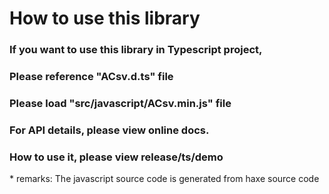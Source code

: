 How to use this library
================
### If you want to use this library in Typescript project,  
### Please reference "<b>ACsv.d.ts</b>" file    
### Please load "<b>src/javascript/ACsv.min.js</b>" file  
### For API details, please view <b>online docs</b>.  
### How to use it, please view <b>release/ts/demo</b>  

\* remarks: The javascript source code is generated from haxe source code